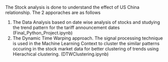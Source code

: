 The Stock analysis is done to understand the effect of US China relationship. The 2 apporaches are as follows
1. The Data Analysis based on date wise analysis of stocks and studying the trend pattern for the tariff announcement dates (Final_Python_Project.ipynb)
2. The Dynamic Time Warping approach. The signal processing technique is used in the Machine Learning Context to cluster the similar patterns occuring in the stock market data for better clustering of trends using Hierachical clustering. (DTWClustering.ipynb)

